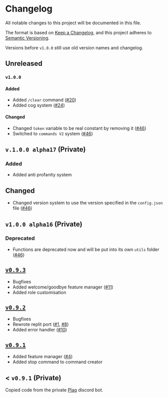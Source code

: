 # Changelog

All notable changes to this project will be documented in this file.

The format is based on [Keep a Changelog](https://keepachangelog.com/en/1.0.0/),
and this project adheres to [Semantic Versioning](https://semver.org/spec/v2.0.0.html).

Versions before `v1.0.0` still use old version names and changelog.

## Unreleased
### `v1.0.0`
#### Added
- Added `/clear` command ([#20](https://github.com/ElBe-Development/discord.py-bot-template/issues/20))
- Added cog system ([#24](https://github.com/ElBe-Development/discord.py-bot-template/issues/24))

#### Changed
- Changed `token` variable to be real constant by removing it ([#46](https://github.com/ElBe-Development/discord.py-bot-template/issues/46))
- Switched to `commands V2` system ([#46](https://github.com/ElBe-Development/discord.py-bot-template/issues/46))

## `v.1.0.0 alpha17` (Private)
### Added
- Added anti profanity system

## Changed
- Changed version system to use the version specified in the `config.json` file ([#46](https://github.com/ElBe-Development/discord.py-bot-template/issues/46))

## `v1.0.0 alpha16` (Private)
### Deprecated
- Functions are deprecated now and will be put into its own `utils` folder ([#46](https://github.com/ElBe-Development/discord.py-bot-template/issues/46))

## [`v0.9.3`](https://github.com/ElBe-Development/discord.py-bot-template/releases/tag/v1.9.3-final)
- Bugfixes
- Added welcome/goodbye feature manager ([#11](https://github.com/ElBe-Development/discord.py-bot-template/issues/11))
- Added role customisation

## [`v0.9.2`](https://github.com/ElBe-Development/discord.py-bot-template/releases/tag/v0.1.9.2-final)
- Bugfixes
- Rewrote replit port ([#1](https://github.com/ElBe-Development/discord.py-bot-template/issues/1), [#8](https://github.com/ElBe-Development/discord.py-bot-template/issues/8))
- Added error handler ([#10](https://github.com/ElBe-Development/discord.py-bot-template/issues/10))

## [`v0.9.1`](https://github.com/ElBe-Development/discord.py-bot-template/releases/tag/v0.1.9.1-final)
- Added feature manager ([#4](https://github.com/ElBe-Development/discord.py-bot-template/issues/4))
- Added stop command to command creator

## < `v0.9.1` (Private)
Copied code from the private [Plaq](https://skyflamme.de) discord bot.
